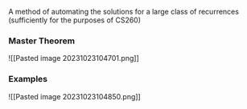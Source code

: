 A method of automating the solutions for a large class of recurrences (sufficiently for the purposes of CS260)
### Master Theorem
![[Pasted image 20231023104701.png]]
### Examples
![[Pasted image 20231023104850.png]]
